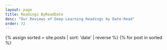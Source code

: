 ```yaml
---
layout: page
title: Readings ByReadDate
desc: "Our Reviews of Deep Learning Readings by Date-Read"
order: 72
---
```


<p><a name="topPage"></a></p>

<div class="posts">

{% assign sorted = site.posts  | sort: 'date' | reverse %}
{% for post in sorted %}

<!---<hr> -->
  <div class="post">
    <!---<h1 class="post-title"> 
      <a href="{{ site.baseurl }}{{ post.url }}">
        {{ post.title }}
      </a>
    </h1> 

    <span class="post-date">- {{ post.date | date_to_string }} </span> -->

    <a href="{{ site.baseurl }}{{ post.url }}">
        {{ post.title }}
      </a> - {{ post.date | date_to_string }}

    {{ post.content }}
  </div>
{% endfor %}

</div>



<div style="position: fixed; bottom: 76px; right:10px; width: 88px; height: 36px; background-color: #FFCF79;">
<a style="position: fixed; bottom:80px; right:10px;" href="#topPage" title="Back to Top">BackTop</a>
</div>


<hr>
